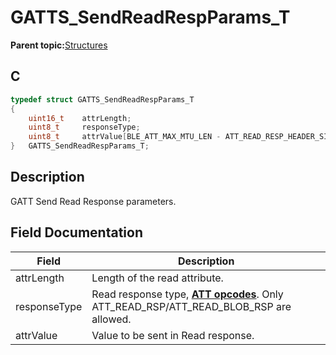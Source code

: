 # GATTS\_SendReadRespParams\_T

**Parent topic:**[Structures](GUID-3BBA6E22-85EE-4B8F-BC37-840881963D97.md)

## C

```c
typedef struct GATTS_SendReadRespParams_T
{
    uint16_t    attrLength;
    uint8_t     responseType;
    uint8_t     attrValue[BLE_ATT_MAX_MTU_LEN - ATT_READ_RESP_HEADER_SIZE];
}   GATTS_SendReadRespParams_T;
```

## Description

GATT Send Read Response parameters.

## Field Documentation

|Field|Description|
|-----|-----------|
|attrLength|Length of the read attribute.|
|responseType|Read response type, **[ATT opcodes](GUID-ECF6667D-37E2-4ABC-A1F7-1F478F592632.md)**. Only ATT\_READ\_RSP/ATT\_READ\_BLOB\_RSP are allowed.|
|attrValue|Value to be sent in Read response.|

